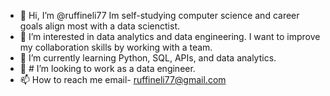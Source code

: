 - 👋 Hi, I’m @ruffineli77 Im self-studying computer science and career goals align most with a data scienctist.
- 👀 I’m interested in data analytics and data engineering. I want to improve my collaboration skills by working with a team.
- 🌱 I’m currently learning Python, SQL, APIs, and data analytics.
- 💞️ # I’m looking to work as a data engineer. 
- 📫 How to reach me email- ruffineli77@gmail.com

<!---
ruffineli77/ruffineli77 is a ✨ special ✨ repository because its `README.md` (this file) appears on your GitHub profile.
You can click the Preview link to take a look at your changes.
--->
